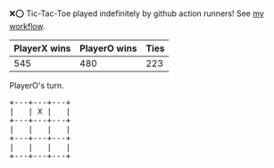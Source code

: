 :x::o: Tic-Tac-Toe played indefinitely by github action runners! See [my workflow](.github/workflows/play.yaml).

|PlayerX wins|PlayerO wins|Ties|
|-|-|-|
|545|480|223|

PlayerO's turn.

<pre>
+---+---+---+
|   | X |   |
+---+---+---+
|   |   |   |
+---+---+---+
|   |   |   |
+---+---+---+
</pre>